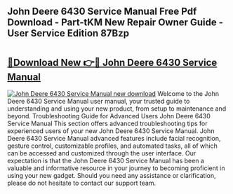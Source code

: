 ## John Deere 6430 Service Manual Free Pdf Download - Part-tKM New Repair Owner Guide - User Service Edition 87Bzp

# <h2><a href="http://bc86439.oget.top/?id=John+Deere+6430+Service+Manual">🔗Download New 👉🔴 John Deere 6430 Service Manual</a></h2>

[![John Deere 6430 Service Manual new download](https://i.imgur.com/5g1atiW.png)](http://bc86439.oget.top/?id=John+Deere+6430+Service+Manual)
Welcome to the John Deere 6430 Service Manual user manual, your trusted guide to understanding and using your new product, from setup to maintenance and beyond. Troubleshooting Guide for Advanced Users John Deere 6430 Service Manual This section offers advanced troubleshooting tips for experienced users of your new John Deere 6430 Service Manual. John Deere 6430 Service Manual advanced features include facial recognition, gesture control, customizable profiles, and automated tasks, all of which can be accessed and customized through the user interface. Our expectation is that the John Deere 6430 Service Manual has been a valuable and informative resource in your journey to becoming proficient in using your new gadget. Should you need any assistance or clarification, please do not hesitate to contact our support team.
